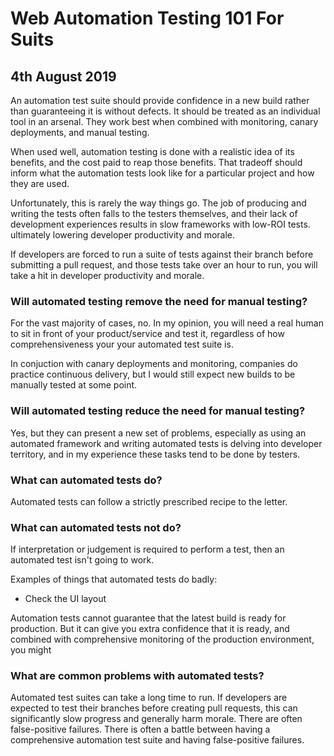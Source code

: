 Web Automation Testing 101 For Suits
====================================

4th August 2019
-----------------

An automation test suite should provide confidence in a new build rather than guaranteeing it is without defects. It should be treated as an individual tool in an arsenal. They work best when combined with monitoring, canary deployments, and manual testing.

When used well, automation testing is done with a realistic idea of its benefits, and the cost paid to reap those benefits. That tradeoff should inform what the automation tests look like for a particular project and how they are used. 

Unfortunately, this is rarely the way things go. The job of producing and writing the tests often falls to the testers themselves, and their lack of development experiences results in slow frameworks with low-ROI tests. ultimately lowering developer productivity and morale. 

If developers are forced to run a suite of tests against their branch before submitting a pull request, and those tests take over an hour to run, you will take a hit in developer productivity and morale.

### Will automated testing remove the need for manual testing?

For the vast majority of cases, no. In my opinion, you will need a real human to sit in front of your product/service and test it, regardless of how comprehensiveness your your automated test suite is.

In conjuction with canary deployments and monitoring, companies do practice continuous delivery, but I would still expect new builds to be manually tested at some point. 

### Will automated testing reduce the need for manual testing?

Yes, but they can present a new set of problems, especially as using an automated framework and writing automated tests is delving into developer territory, and in my experience these tasks tend to be done by testers.

### What can automated tests do?

Automated tests can follow a strictly prescribed recipe to the letter. 

### What can automated tests not do?
If interpretation or judgement is required to perform a test, then an automated test isn't going to work.

Examples of things that automated tests do badly:

+ Check the UI layout


Automation tests cannot guarantee that the latest build is ready for production. But it can give you extra confidence that it is ready, and combined with comprehensive monitoring of the production environment, you might 

### What are common problems with automated tests?

Automated test suites can take a long time to run. If developers are expected to test their branches before creating pull requests, this can significantly slow progress and generally harm morale. 
There are often false-positive failures. There is often a battle between having a comprehensive automation test suite and having false-positive failures.
